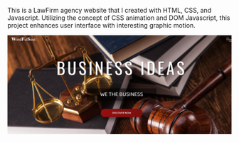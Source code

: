 This is a LawFirm agency website that I created with HTML, CSS, and Javascript. Utilizing the concept of CSS animation and DOM Javascript, this project enhances user interface with interesting graphic motion.

![](images/image.png)
